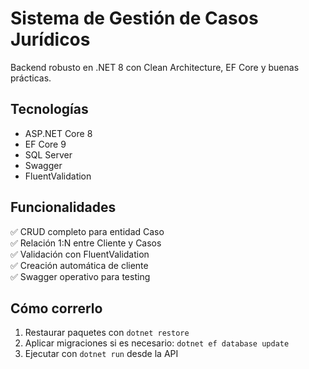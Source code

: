 ﻿# Sistema de Gestión de Casos Jurídicos

Backend robusto en .NET 8 con Clean Architecture, EF Core y buenas prácticas.

## Tecnologías
- ASP.NET Core 8
- EF Core 9
- SQL Server
- Swagger
- FluentValidation

## Funcionalidades
✅ CRUD completo para entidad Caso  
✅ Relación 1:N entre Cliente y Casos  
✅ Validación con FluentValidation  
✅ Creación automática de cliente  
✅ Swagger operativo para testing  

## Cómo correrlo
1. Restaurar paquetes con `dotnet restore`
2. Aplicar migraciones si es necesario: `dotnet ef database update`
3. Ejecutar con `dotnet run` desde la API